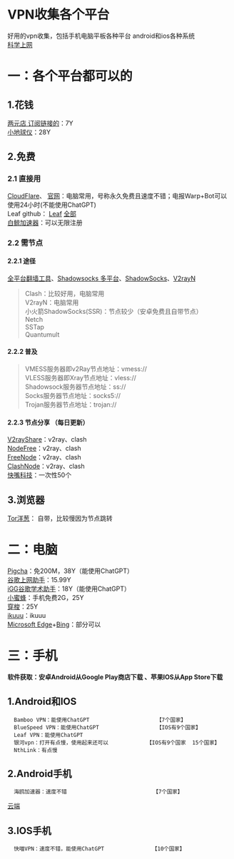 # VPN收集各个平台
  好用的vpn收集，包括手机电脑平板各种平台 android和ios各种系统     
  [科学上网](https://github.com/bannedbook/fanqiang)    
# 一：各个平台都可以的
## 1.花钱   
 [两元店 订阅链接的](https://xn--5hqx9equq.com/#/register?code=Iz6JuFuR)：7Y  
 [小地球仪](https://www.xiaodiqiuyi.com/#/software_download)：28Y    
## 2.免费
### 2.1 直接用
  [CloudFlare](https://1.1.1.1/)、 [官网](https://www.cloudflare-cn.com/)：电脑常用，号称永久免费且速度不错；电报Warp+Bot可以使用24小时(不能使用ChatGPT)   
  Leaf
       github： [Leaf](https://github.com/eycorsican/leafvpn-desktop/releases)
       [全部](https://www.kitslabs.com/leafvpn.downloads.html)         
  [白鲸加速器](https://www.bjch123.com/?mid=3005)：可以无限注册
### 2.2 需节点
#### 2.2.1 途径
  [全平台翻墙工具](https://binghe.gitbook.io/quan-ping-tai-fan-qiang-gong-ju/0/windows)、[Shadowsocks 多平台](https://www.linuxsss.com/client/)、[ShadowSocks](https://itlanyan.com/shadowsockr-shadowsocksr-shadowsocksrr-clients/)、[V2rayN](https://v2rayn.org/v2rayn-download/)
  >Clash：比较好用，电脑常用  
  >V2rayN：电脑常用    
  >小火箭ShadowSocks(SSR)：节点较少（安卓免费且自带节点）   
  >Netch    
  >SSTap    
  >Quantumult   
#### 2.2.2 普及    
  >VMESS服务器即v2Ray节点地址：vmess://    
  >VLESS服务器即Xray节点地址：vless://   
  >Shadowsock服务器节点地址：ss://    
  >Socks服务器节点地址：socks5://   
  >Trojan服务器节点地址：trojan://    
#### 2.2.3 节点分享 （每日更新）
   [V2rayShare](https://v2rayshare.com/)：v2ray、clash    
   [NodeFree](https://nodefree.org/)：v2ray、clash    
   [FreeNode](https://freenode.me/)：v2ray、clash   
   [ClashNode](https://clashfree.eu.org/)：v2ray、clash   
   [快嘴科技](https://kkzui.com/)：一次性50个    
## 3.浏览器
   [Tor洋葱](https://www.torproject.org/zh-CN/download/)： 自带，比较慢因为节点跳转

# 二：电脑
  [Pigcha](https://run.pigcha.com/)：免200M，38Y（能使用ChatGPT）    
  [谷歌上网助手](https://link.zhihu.com/?target=https%3A//chrome.zzzmh.cn/info/cieikaeocafmceoapfogpffaalkncpkc)：15.99Y   
  [iGG谷歌学术助手](https://iguge.net/)：18Y（能使用ChatGPT）   
  [小蜜蜂](https://www.swarm01.xyz/)：手机免费2G，25Y     
  [穿梭](https://www.transocks.com/payment?affiliate-code=wzba3ga)：25Y    
  [ikuuu](https://ikuuu.me/auth/login)：ikuuu    
  [Microsoft Edge](https://www.microsoft.com/en-us/edge/download?form=MA13FJ&exp=e00)+[Bing](https://cn.bing.com/)：部分可以    
# 三：手机
**软件获取：安卓Android从Google Play商店下载 、苹果IOS从App Store下载**   
        
## 1.Android和IOS
      Bamboo VPN：能使用ChatGPT                     【7个国家】   
      BlueSpeed VPN：能使用ChatGPT                  【IOS有9个国家】   
      Leaf VPN：能使用ChatGPT    
      银河vpn：打开有点慢，使用起来还可以            【IOS有9个国家  15个国家】   
      NthLink：有点慢    
## 2.Android手机
      海鸥加速器：速度不错                           【7个国家】    
 [云端](https://drive.google.com/drive/folders/14rRZJIHZhfT825isjajeAhoAzuGpko5p)   
## 3.IOS手机
      快喵VPN：速度不错，能使用ChatGPT               【10个国家】



































